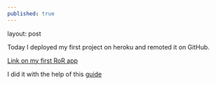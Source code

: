 ```yaml
---
published: true
---
```

layout: post

Today I deployed my first project on heroku and remoted it on GitHub.

<a href="https://github.com/nizhikebinesi/myapp">Link on my first RoR app</a>

I did it with the help of this <a href="http://codenamecrud.ru/basics-of-web-development/project-installations" title="On Russian">guide</a>
